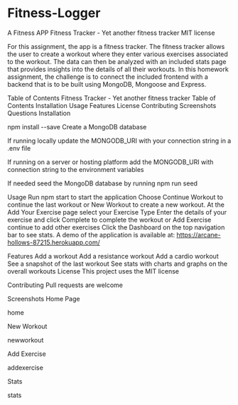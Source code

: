 # Fitness-Logger
A Fitness APP
Fitness Tracker - Yet another fitness tracker
MIT license

For this assignment, the app is a fitness tracker. The fitness tracker allows the user to create a workout where they enter various exercises associated to the workout. The data can then be analyzed with an included stats page that provides insights into the details of all their workouts. In this homework assignment, the challenge is to connect the included frontend with a backend that is to be built using MongoDB, Mongoose and Express.

Table of Contents
Fitness Tracker - Yet another fitness tracker
Table of Contents
Installation
Usage
Features
License
Contributing
Screenshots
Questions
Installation



npm install --save
Create a MongoDB database

If running locally update the MONGODB_URI with your connection string in a .env file

If running on a server or hosting platform add the MONGODB_URI with connection string to the environment variables

If needed seed the MongoDB database by running npm run seed

Usage
Run npm start to start the application
Choose Continue Workout to continue the last workout or New Workout to create a new workout.
At the Add Your Exercise page select your Exercise Type
Enter the details of your exercise and click Complete to complete the workout or Add Exercise continue to add other exercises
Click the Dashboard on the top navigation bar to see stats.
A demo of the application is available at: https://arcane-hollows-87215.herokuapp.com/

Features
Add a workout
Add a resistance workout
Add a cardio workout
See a snapshot of the last workout
See stats with charts and graphs on the overall workouts
License
This project uses the MIT license

Contributing
Pull requests are welcome

Screenshots
Home Page

home

New Workout

newworkout

Add Exercise

addexercise

Stats

stats
